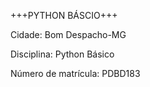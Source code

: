 +++PYTHON BÁSCIO+++

Cidade: Bom Despacho-MG

Disciplina: Python Básico

Número de matrícula: PDBD183
